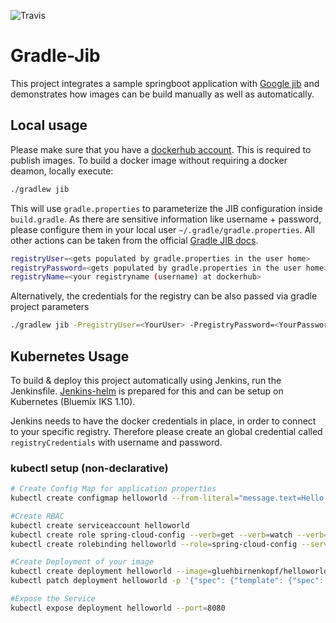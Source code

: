 
![Travis](https://api.travis-ci.org/gluehbirnenkopf/gradle-jib.svg?branch=master)

# Gradle-Jib
This project integrates a sample springboot application with [Google jib](https://github.com/GoogleContainerTools/jib/tree/master/jib-gradle-plugin) and demonstrates how images can be build manually as well as automatically.

## Local usage
Please make sure that you have a [dockerhub account](https://hub.docker.com/). This is required to publish images.
To build a docker image without requiring a docker deamon, locally execute:
```bash
./gradlew jib
```
This will use `gradle.properties` to parameterize the JIB configuration inside `build.gradle`.
As there are sensitive information like username + password, please configure them in your local user `~/.gradle/gradle.properties`.
All other actions can be taken from the official [Gradle JIB docs](https://github.com/GoogleContainerTools/jib/tree/master/jib-gradle-plugin).

```bash
registryUser=<gets populated by gradle.properties in the user home>
registryPassword=<gets populated by gradle.properties in the user home>
registryName=<your registryname (username) at dockerhub>
```

Alternatively, the credentials for the registry can be also passed via gradle project parameters
```bash
./gradlew jib -PregistryUser=<YourUser> -PregistryPassword=<YourPassword>
```

## Kubernetes Usage
To build & deploy this project automatically using Jenkins, run the Jenkinsfile.
[Jenkins-helm](https://github.com/gluehbirnenkopf/jenkins-helm) is prepared for this and can be setup on Kubernetes (Bluemix IKS 1.10).

Jenkins needs to have the docker credentials in place, in order to connect to your specific registry. Therefore please create an global credential called `registryCredentials` with username and password.

### kubectl setup (non-declarative)
```bash
# Create Config Map for application properties
kubectl create configmap helloworld --from-literal="message.text=Hello from Gluehbirnenkopf in the cloud"

#Create RBAC
kubectl create serviceaccount helloworld
kubectl create role spring-cloud-config --verb=get --verb=watch --verb=list --resource=configmaps --resource=pods --resource=secrets
kubectl create rolebinding helloworld --role=spring-cloud-config --serviceaccount=default:helloworld

#Create Deployment of your image
kubectl create deployment helloworld --image=gluehbirnenkopf/helloworld:1.1
kubectl patch deployment helloworld -p '{"spec": {"template": {"spec": {"serviceAccountName": "helloworld"}}}}'

#Expose the Service
kubectl expose deployment helloworld --port=8080
```
